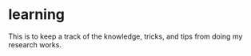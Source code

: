 # learning
This is to keep a track of the knowledge, tricks, and tips from doing my research works.
